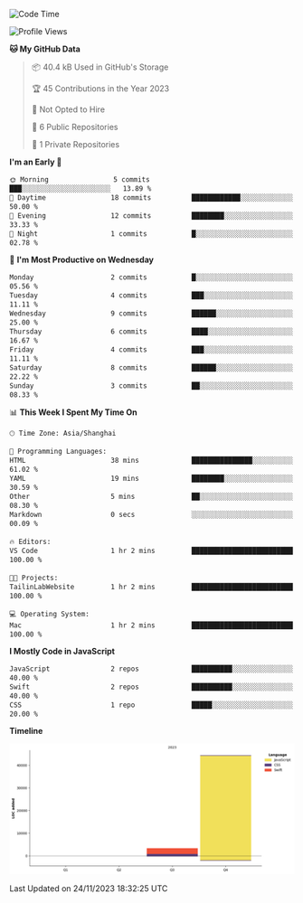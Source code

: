 <!--
**PascalDai/PascalDai** is a ✨ _special_ ✨ repository because its `README.md` (this file) appears on your GitHub profile.

Here are some ideas to get you started:

- 🔭 I’m currently working on ...
- 🌱 I’m currently learning ...
- 👯 I’m looking to collaborate on ...
- 🤔 I’m looking for help with ...
- 💬 Ask me about ...
- 📫 How to reach me: ...
- 😄 Pronouns: ...
- ⚡ Fun fact: ...
-->

<!--START_SECTION:waka-->
![Code Time](http://img.shields.io/badge/Code%20Time-10%20hrs%2056%20mins-blue)

![Profile Views](http://img.shields.io/badge/Profile%20Views-0-blue)

**🐱 My GitHub Data** 

> 📦 40.4 kB Used in GitHub's Storage 
 > 
> 🏆 45 Contributions in the Year 2023
 > 
> 🚫 Not Opted to Hire
 > 
> 📜 6 Public Repositories 
 > 
> 🔑 1 Private Repositories 
 > 
**I'm an Early 🐤** 

```text
🌞 Morning                5 commits           ███░░░░░░░░░░░░░░░░░░░░░░   13.89 % 
🌆 Daytime                18 commits          ████████████░░░░░░░░░░░░░   50.00 % 
🌃 Evening                12 commits          ████████░░░░░░░░░░░░░░░░░   33.33 % 
🌙 Night                  1 commits           █░░░░░░░░░░░░░░░░░░░░░░░░   02.78 % 
```
📅 **I'm Most Productive on Wednesday** 

```text
Monday                   2 commits           █░░░░░░░░░░░░░░░░░░░░░░░░   05.56 % 
Tuesday                  4 commits           ███░░░░░░░░░░░░░░░░░░░░░░   11.11 % 
Wednesday                9 commits           ██████░░░░░░░░░░░░░░░░░░░   25.00 % 
Thursday                 6 commits           ████░░░░░░░░░░░░░░░░░░░░░   16.67 % 
Friday                   4 commits           ███░░░░░░░░░░░░░░░░░░░░░░   11.11 % 
Saturday                 8 commits           ██████░░░░░░░░░░░░░░░░░░░   22.22 % 
Sunday                   3 commits           ██░░░░░░░░░░░░░░░░░░░░░░░   08.33 % 
```


📊 **This Week I Spent My Time On** 

```text
🕑︎ Time Zone: Asia/Shanghai

💬 Programming Languages: 
HTML                     38 mins             ███████████████░░░░░░░░░░   61.02 % 
YAML                     19 mins             ████████░░░░░░░░░░░░░░░░░   30.59 % 
Other                    5 mins              ██░░░░░░░░░░░░░░░░░░░░░░░   08.30 % 
Markdown                 0 secs              ░░░░░░░░░░░░░░░░░░░░░░░░░   00.09 % 

🔥 Editors: 
VS Code                  1 hr 2 mins         █████████████████████████   100.00 % 

🐱‍💻 Projects: 
TailinLabWebsite         1 hr 2 mins         █████████████████████████   100.00 % 

💻 Operating System: 
Mac                      1 hr 2 mins         █████████████████████████   100.00 % 
```

**I Mostly Code in JavaScript** 

```text
JavaScript               2 repos             ██████████░░░░░░░░░░░░░░░   40.00 % 
Swift                    2 repos             ██████████░░░░░░░░░░░░░░░   40.00 % 
CSS                      1 repo              █████░░░░░░░░░░░░░░░░░░░░   20.00 % 
```



**Timeline**

![Lines of Code chart](https://raw.githubusercontent.com/PascalDai/PascalDai/main/assets/bar_graph.png)


 Last Updated on 24/11/2023 18:32:25 UTC
<!--END_SECTION:waka-->
